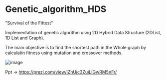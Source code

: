 # Genetic_algorithm_HDS
"Survival of the Fittest"

Implementation of genetic algorithm usng 2D Hybrid Data Structure (2DList, 1D List and Graph).

The main objective is to find the shortest path in the Whole graph by calculatin fitness using mutation and crossover methods.

![image](https://github.com/sri3010/Genetic_algorithm_HDS/assets/101316270/b905308b-c036-4d6d-ac64-bbee9f833c77)


Ppt  -> https://prezi.com/view/iZhUjc3ZuiLIGwRM5nFr/ 
